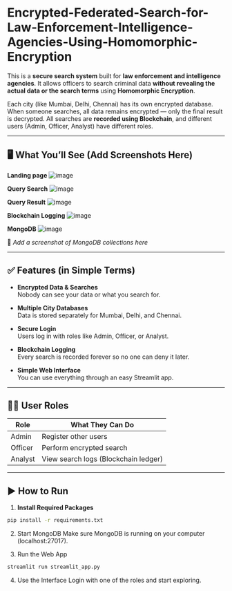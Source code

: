 # Encrypted-Federated-Search-for-Law-Enforcement-Intelligence-Agencies-Using-Homomorphic-Encryption

This is a **secure search system** built for **law enforcement and intelligence agencies**. It allows officers to search criminal data **without revealing the actual data or the search terms** using **Homomorphic Encryption**.

Each city (like Mumbai, Delhi, Chennai) has its own encrypted database. When someone searches, all data remains encrypted — only the final result is decrypted. All searches are **recorded using Blockchain**, and different users (Admin, Officer, Analyst) have different roles.

---

## 🖥️ What You’ll See (Add Screenshots Here)

**Landing page**
![image](https://github.com/user-attachments/assets/b54476de-58e9-45c6-adad-0b0ce18d5dd2)

**Query Search**
![image](https://github.com/user-attachments/assets/af32789b-88c7-444b-bba5-116ede953059)

**Query Result**
![image](https://github.com/user-attachments/assets/96c25396-b8c6-440f-be35-4ad450d63f75)

**Blockchain Logging**
![image](https://github.com/user-attachments/assets/9e224ba8-4201-4a96-80a0-290280ac35da)

**MongoDB**
![image](https://github.com/user-attachments/assets/353af0c4-6ee5-4944-83cc-a8a0f32fc4ba)


📌 *Add a screenshot of MongoDB collections here*

---

## ✅ Features (in Simple Terms)

- **Encrypted Data & Searches**  
  Nobody can see your data or what you search for.

- **Multiple City Databases**  
  Data is stored separately for Mumbai, Delhi, and Chennai.

- **Secure Login**  
  Users log in with roles like Admin, Officer, or Analyst.

- **Blockchain Logging**  
  Every search is recorded forever so no one can deny it later.

- **Simple Web Interface**  
  You can use everything through an easy Streamlit app.

---

## 🧑‍💼 User Roles

| Role     | What They Can Do                         |
|----------|------------------------------------------|
| Admin    | Register other users                     |
| Officer  | Perform encrypted search                 |
| Analyst  | View search logs (Blockchain ledger)     |

---

## ▶️ How to Run

1. **Install Required Packages**
```bash
pip install -r requirements.txt
```
2. Start MongoDB
Make sure MongoDB is running on your computer (localhost:27017).

3. Run the Web App
```bash
streamlit run streamlit_app.py
```
4. Use the Interface
Login with one of the roles and start exploring.


